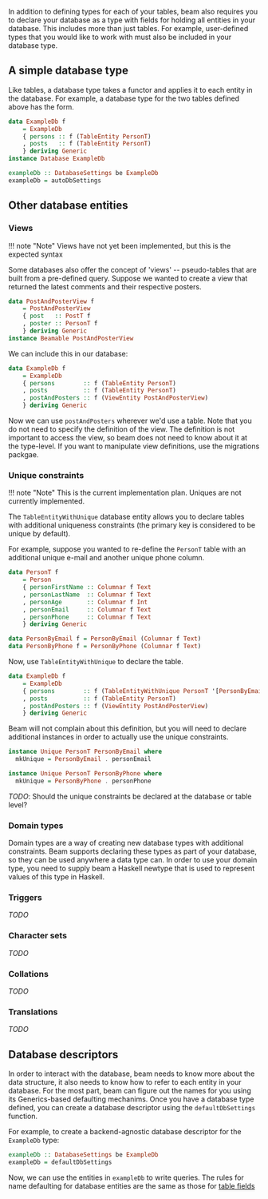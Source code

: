 In addition to defining types for each of your tables, beam also
requires you to declare your database as a type with fields for
holding all entities in your database. This includes more than just
tables. For example, user-defined types that you would like to work
with must also be included in your database type.

## A simple database type

Like tables, a database type takes a functor and applies it to each
entity in the database. For example, a database type for the two
tables defined above has the form.

```haskell
data ExampleDb f
    = ExampleDb
    { persons :: f (TableEntity PersonT)
    , posts   :: f (TableEntity PersonT)
    } deriving Generic
instance Database ExampleDb

exampleDb :: DatabaseSettings be ExampleDb
exampleDb = autoDbSettings
```

## Other database entities

### Views

!!! note "Note"
    Views have not yet been implemented, but this is the expected syntax

Some databases also offer the concept of 'views' -- pseudo-tables that
are built from a pre-defined query. Suppose we wanted to create a view
that returned the latest comments and their respective posters.

```haskell
data PostAndPosterView f
    = PostAndPosterView
    { post   :: PostT f
    , poster :: PersonT f
    } deriving Generic
instance Beamable PostAndPosterView
```

We can include this in our database:

```haskell
data ExampleDb f
    = ExampleDb
    { persons        :: f (TableEntity PersonT)
    , posts          :: f (TableEntity PersonT)
    , postAndPosters :: f (ViewEntity PostAndPosterView)
    } deriving Generic
```

Now we can use `postAndPosters` wherever we'd use a table. Note that you do not
need to specify the definition of the view. The definition is not important to
access the view, so beam does not need to know about it at the type-level. If
you want to manipulate view definitions, use the migrations packgae.

### Unique constraints

!!! note "Note"
    This is the current implementation plan. Uniques are not currently implemented.

The `TableEntityWithUnique` database entity allows you to declare
tables with additional uniqueness constraints (the primary key is
considered to be unique by default).

For example, suppose you wanted to re-define the `PersonT` table with
an additional unique e-mail and another unique phone column.

```haskell
data PersonT f
    = Person
    { personFirstName :: Columnar f Text
    , personLastName  :: Columnar f Text
    , personAge       :: Columnar f Int
    , personEmail     :: Columnar f Text
    , personPhone     :: Columnar f Text
    } deriving Generic

data PersonByEmail f = PersonByEmail (Columnar f Text)
data PersonByPhone f = PersonByPhone (Columnar f Text)
```

Now, use `TableEntityWithUnique` to declare the table.

```haskell
data ExampleDb f
    = ExampleDb
    { persons        :: f (TableEntityWithUnique PersonT '[PersonByEmail, PersonByPhone])
    , posts          :: f (TableEntity PersonT)
    , postAndPosters :: f (ViewEntity PostAndPosterView)
    } deriving Generic
```

Beam will not complain about this definition, but you will need to
declare additional instances in order to actually use the unique
constraints.

```haskell
instance Unique PersonT PersonByEmail where
  mkUnique = PersonByEmail . personEmail

instance Unique PersonT PersonByPhone where
  mkUnique = PersonByPhone . personPhone
```

*TODO*: Should the unique constraints be declared at the database or table level?

### Domain types

Domain types are a way of creating new database types with additional
constraints. Beam supports declaring these types as part of your
database, so they can be used anywhere a data type can. In order to
use your domain type, you need to supply beam a Haskell newtype that
is used to represent values of this type in Haskell.

### Triggers

*TODO*

### Character sets

*TODO*

### Collations

*TODO*

### Translations

*TODO*

## Database descriptors

In order to interact with the database, beam needs to know more about
the data structure, it also needs to know how to refer to each entity
in your database. For the most part, beam can figure out the names for
you using its Generics-based defaulting mechanims. Once you have a
database type defined, you can create a database descriptor using the
`defaultDbSettings` function.

For example, to create a backend-agnostic database descriptor for the
`ExampleDb` type:

```haskell
exampleDb :: DatabaseSettings be ExampleDb
exampleDb = defaultDbSettings
```

Now, we can use the entities in `exampleDb` to write queries. The
rules for name defaulting for database entities are the same as those
for [table fields](models.md#defaults)
